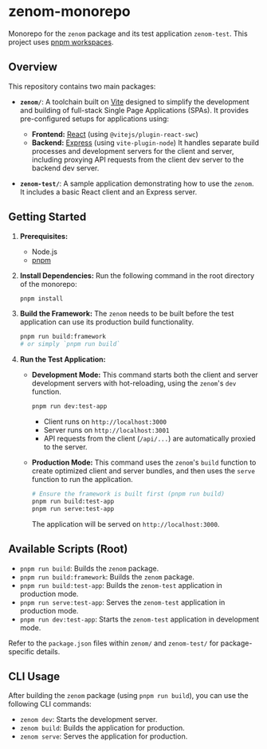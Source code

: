 # zenom-monorepo

Monorepo for the `zenom` package and its test application `zenom-test`. This project uses [pnpm workspaces](https://pnpm.io/workspaces).

## Overview

This repository contains two main packages:

- **`zenom/`**: A toolchain built on [Vite](https://vitejs.dev/) designed to simplify the development and building of full-stack Single Page Applications (SPAs). It provides pre-configured setups for applications using:

  - **Frontend:** [React](https://react.dev/) (using `@vitejs/plugin-react-swc`)
  - **Backend:** [Express](https://expressjs.com/) (using `vite-plugin-node`)
    It handles separate build processes and development servers for the client and server, including proxying API requests from the client dev server to the backend dev server.

- **`zenom-test/`**: A sample application demonstrating how to use the `zenom`. It includes a basic React client and an Express server.

## Getting Started

1.  **Prerequisites:**

    - Node.js
    - [pnpm](https://pnpm.io/installation)

2.  **Install Dependencies:**
    Run the following command in the root directory of the monorepo:

    ```bash
    pnpm install
    ```

3.  **Build the Framework:**
    The `zenom` needs to be built before the test application can use its production build functionality.

    ```bash
    pnpm run build:framework
    # or simply `pnpm run build`
    ```

4.  **Run the Test Application:**

    - **Development Mode:** This command starts both the client and server development servers with hot-reloading, using the `zenom`'s `dev` function.

      ```bash
      pnpm run dev:test-app
      ```

      - Client runs on `http://localhost:3000`
      - Server runs on `http://localhost:3001`
      - API requests from the client (`/api/...`) are automatically proxied to the server.

    - **Production Mode:** This command uses the `zenom`'s `build` function to create optimized client and server bundles, and then uses the `serve` function to run the application.
      ```bash
      # Ensure the framework is built first (pnpm run build)
      pnpm run build:test-app
      pnpm run serve:test-app
      ```
      The application will be served on `http://localhost:3000`.

## Available Scripts (Root)

- `pnpm run build`: Builds the `zenom` package.
- `pnpm run build:framework`: Builds the `zenom` package.
- `pnpm run build:test-app`: Builds the `zenom-test` application in production mode.
- `pnpm run serve:test-app`: Serves the `zenom-test` application in production mode.
- `pnpm run dev:test-app`: Starts the `zenom-test` application in development mode.

Refer to the `package.json` files within `zenom/` and `zenom-test/` for package-specific details.

## CLI Usage

After building the `zenom` package (using `pnpm run build`), you can use the following CLI commands:

- `zenom dev`: Starts the development server.
- `zenom build`: Builds the application for production.
- `zenom serve`: Serves the application for production.
